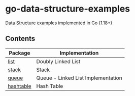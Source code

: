 # go-data-structure-examples
Data Structure examples implemented in Go (1.18+)

## Contents
| Package | Implementation | 
|--|--|
| [list](/list/list.go) | Doubly Linked List |
| [stack](/stack/stack.go) | Stack |
| [queue](/queue/listqueue.go) | Queue - Linked List Implementation |
| [hashtable](/hashtable/hashtable.go) | Hash Table |
